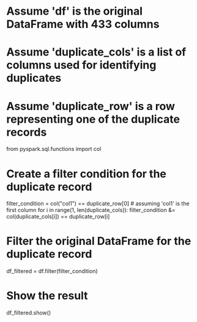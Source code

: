 # Assume 'df' is the original DataFrame with 433 columns
# Assume 'duplicate_cols' is a list of columns used for identifying duplicates
# Assume 'duplicate_row' is a row representing one of the duplicate records

from pyspark.sql.functions import col

# Create a filter condition for the duplicate record
filter_condition = col("col1") == duplicate_row[0]  # assuming 'col1' is the first column
for i in range(1, len(duplicate_cols)):
    filter_condition &= col(duplicate_cols[i]) == duplicate_row[i]

# Filter the original DataFrame for the duplicate record
df_filtered = df.filter(filter_condition)

# Show the result
df_filtered.show()
